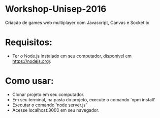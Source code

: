 # Workshop-Unisep-2016
Criação de games web multiplayer com Javascript, Canvas e Socket.io

# Requisitos:
- Ter o Node.js instalado em seu computador, disponível em https://nodejs.org/.

# Como usar:

- Clonar projeto em seu computador.
- Em seu terminal, na pasta do projeto, execute o comando 'npm install'
- Executar o comando 'node server.js'
- Acesse localhost:3000 em seu navegador.
